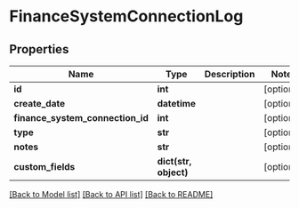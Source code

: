 # FinanceSystemConnectionLog

## Properties
Name | Type | Description | Notes
------------ | ------------- | ------------- | -------------
**id** | **int** |  | [optional] 
**create_date** | **datetime** |  | [optional] 
**finance_system_connection_id** | **int** |  | [optional] 
**type** | **str** |  | [optional] 
**notes** | **str** |  | [optional] 
**custom_fields** | **dict(str, object)** |  | [optional] 

[[Back to Model list]](../README.md#documentation-for-models) [[Back to API list]](../README.md#documentation-for-api-endpoints) [[Back to README]](../README.md)


